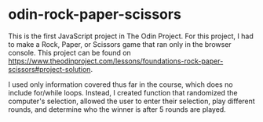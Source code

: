 # odin-rock-paper-scissors

This is the first JavaScript project in The Odin Project.  For this project, I had to make a Rock, Paper, or Scissors game that ran only in the browser console.  This project can be found on https://www.theodinproject.com/lessons/foundations-rock-paper-scissors#project-solution.

I used only information covered thus far in the course, which does no include for/while loops.  Instead, I created function that randomized the computer's selection, allowed the user to enter their selection, play different rounds, and determine who the winner is after 5 rounds are played.